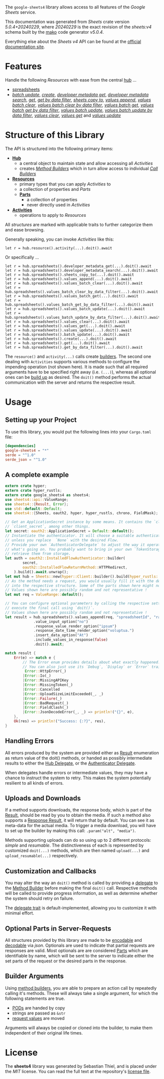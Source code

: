 <!---
DO NOT EDIT !
This file was generated automatically from 'src/generator/templates/api/README.md.mako'
DO NOT EDIT !
-->
The `google-sheets4` library allows access to all features of the *Google Sheets* service.

This documentation was generated from *Sheets* crate version *5.0.4+20240229*, where *20240229* is the exact revision of the *sheets:v4* schema built by the [mako](http://www.makotemplates.org/) code generator *v5.0.4*.

Everything else about the *Sheets* *v4* API can be found at the
[official documentation site](https://developers.google.com/sheets/).
# Features

Handle the following *Resources* with ease from the central [hub](https://docs.rs/google-sheets4/5.0.4+20240229/google_sheets4/Sheets) ... 

* [spreadsheets](https://docs.rs/google-sheets4/5.0.4+20240229/google_sheets4/api::Spreadsheet)
 * [*batch update*](https://docs.rs/google-sheets4/5.0.4+20240229/google_sheets4/api::SpreadsheetBatchUpdateCall), [*create*](https://docs.rs/google-sheets4/5.0.4+20240229/google_sheets4/api::SpreadsheetCreateCall), [*developer metadata get*](https://docs.rs/google-sheets4/5.0.4+20240229/google_sheets4/api::SpreadsheetDeveloperMetadataGetCall), [*developer metadata search*](https://docs.rs/google-sheets4/5.0.4+20240229/google_sheets4/api::SpreadsheetDeveloperMetadataSearchCall), [*get*](https://docs.rs/google-sheets4/5.0.4+20240229/google_sheets4/api::SpreadsheetGetCall), [*get by data filter*](https://docs.rs/google-sheets4/5.0.4+20240229/google_sheets4/api::SpreadsheetGetByDataFilterCall), [*sheets copy to*](https://docs.rs/google-sheets4/5.0.4+20240229/google_sheets4/api::SpreadsheetSheetCopyToCall), [*values append*](https://docs.rs/google-sheets4/5.0.4+20240229/google_sheets4/api::SpreadsheetValueAppendCall), [*values batch clear*](https://docs.rs/google-sheets4/5.0.4+20240229/google_sheets4/api::SpreadsheetValueBatchClearCall), [*values batch clear by data filter*](https://docs.rs/google-sheets4/5.0.4+20240229/google_sheets4/api::SpreadsheetValueBatchClearByDataFilterCall), [*values batch get*](https://docs.rs/google-sheets4/5.0.4+20240229/google_sheets4/api::SpreadsheetValueBatchGetCall), [*values batch get by data filter*](https://docs.rs/google-sheets4/5.0.4+20240229/google_sheets4/api::SpreadsheetValueBatchGetByDataFilterCall), [*values batch update*](https://docs.rs/google-sheets4/5.0.4+20240229/google_sheets4/api::SpreadsheetValueBatchUpdateCall), [*values batch update by data filter*](https://docs.rs/google-sheets4/5.0.4+20240229/google_sheets4/api::SpreadsheetValueBatchUpdateByDataFilterCall), [*values clear*](https://docs.rs/google-sheets4/5.0.4+20240229/google_sheets4/api::SpreadsheetValueClearCall), [*values get*](https://docs.rs/google-sheets4/5.0.4+20240229/google_sheets4/api::SpreadsheetValueGetCall) and [*values update*](https://docs.rs/google-sheets4/5.0.4+20240229/google_sheets4/api::SpreadsheetValueUpdateCall)




# Structure of this Library

The API is structured into the following primary items:

* **[Hub](https://docs.rs/google-sheets4/5.0.4+20240229/google_sheets4/Sheets)**
    * a central object to maintain state and allow accessing all *Activities*
    * creates [*Method Builders*](https://docs.rs/google-sheets4/5.0.4+20240229/google_sheets4/client::MethodsBuilder) which in turn
      allow access to individual [*Call Builders*](https://docs.rs/google-sheets4/5.0.4+20240229/google_sheets4/client::CallBuilder)
* **[Resources](https://docs.rs/google-sheets4/5.0.4+20240229/google_sheets4/client::Resource)**
    * primary types that you can apply *Activities* to
    * a collection of properties and *Parts*
    * **[Parts](https://docs.rs/google-sheets4/5.0.4+20240229/google_sheets4/client::Part)**
        * a collection of properties
        * never directly used in *Activities*
* **[Activities](https://docs.rs/google-sheets4/5.0.4+20240229/google_sheets4/client::CallBuilder)**
    * operations to apply to *Resources*

All *structures* are marked with applicable traits to further categorize them and ease browsing.

Generally speaking, you can invoke *Activities* like this:

```Rust,ignore
let r = hub.resource().activity(...).doit().await
```

Or specifically ...

```ignore
let r = hub.spreadsheets().developer_metadata_get(...).doit().await
let r = hub.spreadsheets().developer_metadata_search(...).doit().await
let r = hub.spreadsheets().sheets_copy_to(...).doit().await
let r = hub.spreadsheets().values_append(...).doit().await
let r = hub.spreadsheets().values_batch_clear(...).doit().await
let r = hub.spreadsheets().values_batch_clear_by_data_filter(...).doit().await
let r = hub.spreadsheets().values_batch_get(...).doit().await
let r = hub.spreadsheets().values_batch_get_by_data_filter(...).doit().await
let r = hub.spreadsheets().values_batch_update(...).doit().await
let r = hub.spreadsheets().values_batch_update_by_data_filter(...).doit().await
let r = hub.spreadsheets().values_clear(...).doit().await
let r = hub.spreadsheets().values_get(...).doit().await
let r = hub.spreadsheets().values_update(...).doit().await
let r = hub.spreadsheets().batch_update(...).doit().await
let r = hub.spreadsheets().create(...).doit().await
let r = hub.spreadsheets().get(...).doit().await
let r = hub.spreadsheets().get_by_data_filter(...).doit().await
```

The `resource()` and `activity(...)` calls create [builders][builder-pattern]. The second one dealing with `Activities` 
supports various methods to configure the impending operation (not shown here). It is made such that all required arguments have to be 
specified right away (i.e. `(...)`), whereas all optional ones can be [build up][builder-pattern] as desired.
The `doit()` method performs the actual communication with the server and returns the respective result.

# Usage

## Setting up your Project

To use this library, you would put the following lines into your `Cargo.toml` file:

```toml
[dependencies]
google-sheets4 = "*"
serde = "^1.0"
serde_json = "^1.0"
```

## A complete example

```Rust
extern crate hyper;
extern crate hyper_rustls;
extern crate google_sheets4 as sheets4;
use sheets4::api::ValueRange;
use sheets4::{Result, Error};
use std::default::Default;
use sheets4::{Sheets, oauth2, hyper, hyper_rustls, chrono, FieldMask};

// Get an ApplicationSecret instance by some means. It contains the `client_id` and 
// `client_secret`, among other things.
let secret: oauth2::ApplicationSecret = Default::default();
// Instantiate the authenticator. It will choose a suitable authentication flow for you, 
// unless you replace  `None` with the desired Flow.
// Provide your own `AuthenticatorDelegate` to adjust the way it operates and get feedback about 
// what's going on. You probably want to bring in your own `TokenStorage` to persist tokens and
// retrieve them from storage.
let auth = oauth2::InstalledFlowAuthenticator::builder(
        secret,
        oauth2::InstalledFlowReturnMethod::HTTPRedirect,
    ).build().await.unwrap();
let mut hub = Sheets::new(hyper::Client::builder().build(hyper_rustls::HttpsConnectorBuilder::new().with_native_roots().https_or_http().enable_http1().build()), auth);
// As the method needs a request, you would usually fill it with the desired information
// into the respective structure. Some of the parts shown here might not be applicable !
// Values shown here are possibly random and not representative !
let mut req = ValueRange::default();

// You can configure optional parameters by calling the respective setters at will, and
// execute the final call using `doit()`.
// Values shown here are possibly random and not representative !
let result = hub.spreadsheets().values_append(req, "spreadsheetId", "range")
             .value_input_option("no")
             .response_value_render_option("ipsum")
             .response_date_time_render_option("voluptua.")
             .insert_data_option("At")
             .include_values_in_response(false)
             .doit().await;

match result {
    Err(e) => match e {
        // The Error enum provides details about what exactly happened.
        // You can also just use its `Debug`, `Display` or `Error` traits
         Error::HttpError(_)
        |Error::Io(_)
        |Error::MissingAPIKey
        |Error::MissingToken(_)
        |Error::Cancelled
        |Error::UploadSizeLimitExceeded(_, _)
        |Error::Failure(_)
        |Error::BadRequest(_)
        |Error::FieldClash(_)
        |Error::JsonDecodeError(_, _) => println!("{}", e),
    },
    Ok(res) => println!("Success: {:?}", res),
}

```
## Handling Errors

All errors produced by the system are provided either as [Result](https://docs.rs/google-sheets4/5.0.4+20240229/google_sheets4/client::Result) enumeration as return value of
the doit() methods, or handed as possibly intermediate results to either the 
[Hub Delegate](https://docs.rs/google-sheets4/5.0.4+20240229/google_sheets4/client::Delegate), or the [Authenticator Delegate](https://docs.rs/yup-oauth2/*/yup_oauth2/trait.AuthenticatorDelegate.html).

When delegates handle errors or intermediate values, they may have a chance to instruct the system to retry. This 
makes the system potentially resilient to all kinds of errors.

## Uploads and Downloads
If a method supports downloads, the response body, which is part of the [Result](https://docs.rs/google-sheets4/5.0.4+20240229/google_sheets4/client::Result), should be
read by you to obtain the media.
If such a method also supports a [Response Result](https://docs.rs/google-sheets4/5.0.4+20240229/google_sheets4/client::ResponseResult), it will return that by default.
You can see it as meta-data for the actual media. To trigger a media download, you will have to set up the builder by making
this call: `.param("alt", "media")`.

Methods supporting uploads can do so using up to 2 different protocols: 
*simple* and *resumable*. The distinctiveness of each is represented by customized 
`doit(...)` methods, which are then named `upload(...)` and `upload_resumable(...)` respectively.

## Customization and Callbacks

You may alter the way an `doit()` method is called by providing a [delegate](https://docs.rs/google-sheets4/5.0.4+20240229/google_sheets4/client::Delegate) to the 
[Method Builder](https://docs.rs/google-sheets4/5.0.4+20240229/google_sheets4/client::CallBuilder) before making the final `doit()` call. 
Respective methods will be called to provide progress information, as well as determine whether the system should 
retry on failure.

The [delegate trait](https://docs.rs/google-sheets4/5.0.4+20240229/google_sheets4/client::Delegate) is default-implemented, allowing you to customize it with minimal effort.

## Optional Parts in Server-Requests

All structures provided by this library are made to be [encodable](https://docs.rs/google-sheets4/5.0.4+20240229/google_sheets4/client::RequestValue) and 
[decodable](https://docs.rs/google-sheets4/5.0.4+20240229/google_sheets4/client::ResponseResult) via *json*. Optionals are used to indicate that partial requests are responses 
are valid.
Most optionals are are considered [Parts](https://docs.rs/google-sheets4/5.0.4+20240229/google_sheets4/client::Part) which are identifiable by name, which will be sent to 
the server to indicate either the set parts of the request or the desired parts in the response.

## Builder Arguments

Using [method builders](https://docs.rs/google-sheets4/5.0.4+20240229/google_sheets4/client::CallBuilder), you are able to prepare an action call by repeatedly calling it's methods.
These will always take a single argument, for which the following statements are true.

* [PODs][wiki-pod] are handed by copy
* strings are passed as `&str`
* [request values](https://docs.rs/google-sheets4/5.0.4+20240229/google_sheets4/client::RequestValue) are moved

Arguments will always be copied or cloned into the builder, to make them independent of their original life times.

[wiki-pod]: http://en.wikipedia.org/wiki/Plain_old_data_structure
[builder-pattern]: http://en.wikipedia.org/wiki/Builder_pattern
[google-go-api]: https://github.com/google/google-api-go-client

# License
The **sheets4** library was generated by Sebastian Thiel, and is placed 
under the *MIT* license.
You can read the full text at the repository's [license file][repo-license].

[repo-license]: https://github.com/Byron/google-apis-rsblob/main/LICENSE.md

